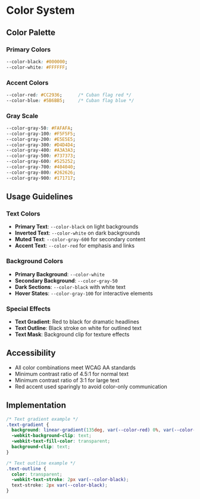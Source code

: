 # Color System

## Color Palette

### Primary Colors
```css
--color-black: #000000;
--color-white: #FFFFFF;
```

### Accent Colors
```css
--color-red: #CC2936;      /* Cuban flag red */
--color-blue: #5B6BB5;     /* Cuban flag blue */
```

### Gray Scale
```css
--color-gray-50: #FAFAFA;
--color-gray-100: #F5F5F5;
--color-gray-200: #E5E5E5;
--color-gray-300: #D4D4D4;
--color-gray-400: #A3A3A3;
--color-gray-500: #737373;
--color-gray-600: #525252;
--color-gray-700: #404040;
--color-gray-800: #262626;
--color-gray-900: #171717;
```

## Usage Guidelines

### Text Colors
- **Primary Text**: `--color-black` on light backgrounds
- **Inverted Text**: `--color-white` on dark backgrounds
- **Muted Text**: `--color-gray-600` for secondary content
- **Accent Text**: `--color-red` for emphasis and links

### Background Colors
- **Primary Background**: `--color-white`
- **Secondary Background**: `--color-gray-50`
- **Dark Sections**: `--color-black` with white text
- **Hover States**: `--color-gray-100` for interactive elements

### Special Effects
- **Text Gradient**: Red to black for dramatic headlines
- **Text Outline**: Black stroke on white for outlined text
- **Text Mask**: Background clip for texture effects

## Accessibility
- All color combinations meet WCAG AA standards
- Minimum contrast ratio of 4.5:1 for normal text
- Minimum contrast ratio of 3:1 for large text
- Red accent used sparingly to avoid color-only communication

## Implementation
```css
/* Text gradient example */
.text-gradient {
  background: linear-gradient(135deg, var(--color-red) 0%, var(--color-black) 100%);
  -webkit-background-clip: text;
  -webkit-text-fill-color: transparent;
  background-clip: text;
}

/* Text outline example */
.text-outline {
  color: transparent;
  -webkit-text-stroke: 2px var(--color-black);
  text-stroke: 2px var(--color-black);
}
```